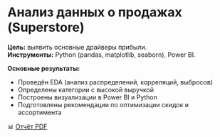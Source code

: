 # Анализ данных о продажах (Superstore)

**Цель:** выявить основные драйверы прибыли.  
**Инструменты:** Python (pandas, matplotlib, seaborn), Power BI.  

**Основные результаты:**
- Проведён EDA (анализ распределений, корреляций, выбросов)
- Определены категории с высокой выручкой
- Построены визуализации в Power BI и Python
- Подготовлены рекомендации по оптимизации скидок и ассортимента

📊 [Отчёт PDF](./report_superstore.pdf)
